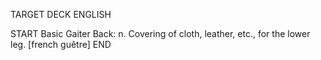 TARGET DECK
ENGLISH

START
Basic
Gaiter
Back: n. Covering of cloth, leather, etc., for the lower leg. [french guêtre]
END
